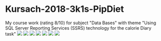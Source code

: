 # Kursach-2018-3k1s-PipDiet
My course work (rating 8/10) for subject "Data Bases" with theme "Using SQL Server Reporting Services (SSRS) technology for the calorie Diary task"
<img src="https://sun9-55.userapi.com/c857136/v857136119/137690/DqbUAkNdyRc.jpg"/>
<img src="https://sun9-60.userapi.com/c857136/v857136119/137698/ePEX5ScvdRA.jpg"/>
<img src="https://sun9-8.userapi.com/c857136/v857136119/1376a0/BIXCsFtLqiI.jpg"/>
<img src="https://sun9-33.userapi.com/c857136/v857136119/1376b0/Qh6G2SYRdY8.jpg"/>
<img src="https://sun9-70.userapi.com/c857136/v857136119/1376b8/DaG0HxKEMNQ.jpg"/>
<img src="https://sun9-51.userapi.com/c857136/v857136119/1376c0/2nVGsduxTT4.jpg"/>
<img src="https://sun9-9.userapi.com/c857136/v857136119/1376c8/j0ZGy4Vr8Zc.jpg"/>

